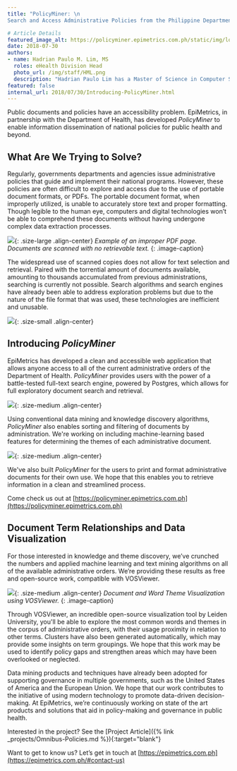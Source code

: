 ```yaml
---
title: "PolicyMiner: \n
Search and Access Administrative Policies from the Philippine Department of Health "

# Article Details
featured_image_alt: https://policyminer.epimetrics.com.ph/static/img/logo.7afa7c2.png
date: 2018-07-30
authors:
- name: Hadrian Paulo M. Lim, MS
  roles: eHealth Division Head
  photo_url: /img/staff/HML.png
  description: "Hadrian Paulo Lim has a Master of Science in Computer Science from Ateneo de Manila University. He has previously worked on various research projects and initiatives with EpiMetrics, mostly focused on applying algorithms, simulations modeling, and machine learning techniques. Currently, he leads the projects and initiatives of the eHealth division of EpiMetrics, Inc." 
featured: false
internal_url: 2018/07/30/Introducing-PolicyMiner.html
---
```


Public documents and policies have an accessibility problem. EpiMetrics, in partnership with the Department of Health, has developed _PolicyMiner_ to enable information dissemination of national policies for public health and beyond.

## What Are We Trying to Solve?

Regularly, governments departments and agencies issue administrative policies that guide and implement their national programs. However, these policies are often difficult to explore and access due to the use of portable document formats, or PDFs. The portable document format, when improperly utilized, is unable to accurately store text and proper formatting. Though legible to the human eye, computers and digital technologies won’t be able to comprehend these documents without having undergone complex data extraction processes.

![](https://i.imgur.com/kada9fR.png){: .size-large .align-center}
_Example of an improper PDF page. Documents are scanned with no retrievable text._
{: .image-caption}

The widespread use of scanned copies does not allow for text selection and retrieval. Paired with the torrential amount of documents available, amounting to thousands accumulated from previous administrations, searching is currently not possible. Search algorithms and search engines have already been able to address exploration problems but due to the nature of the file format that was used, these technologies are inefficient and unusable.

![](https://policyminer.epimetrics.com.ph/static/img/logo.7afa7c2.png){: .size-small .align-center}

## Introducing _PolicyMiner_

EpiMetrics has developed a clean and accessible web application that allows anyone access to all of the current administrative orders of the Department of Health. _PolicyMiner_ provides users with the power of a battle-tested full-text search engine, powered by Postgres, which allows for full exploratory document search and retrieval.

![](https://i.imgur.com/YqM8iiJ.png){: .size-medium .align-center}

Using conventional data mining and knowledge discovery algorithms, _PolicyMiner_ also enables sorting and filtering of documents by administration. We're working on including machine-learning based features for determining the themes of each administrative document.

![](https://i.imgur.com/6r1KIh2.png){: .size-medium .align-center}

We've also built _PolicyMiner_ for the users to print and format administrative documents for their own use. We hope that this enables you to retrieve information in a clean and streamlined process. 

Come check us out at [https://policyminer.epimetrics.com.ph](https://policyminer.epimetrics.com.ph)

## Document Term Relationships and Data Visualization

For those interested in knowledge and theme discovery, we’ve crunched the numbers and applied machine learning and text mining algorithms on all of the available administrative orders. We’re providing these results as free and open-source work, compatible with VOSViewer.

![](https://policyminer.epimetrics.com.ph/static/img/vos_view_file.da7d527.png){: .size-medium .align-center}
_Document and Word Theme Visualization using VOSViewer._
{: .image-caption}

Through VOSViewer, an incredible open-source visualization tool by Leiden University, you'll be able to explore the most common words and themes in the corpus of administrative orders, with their usage proximity in relation to other terms. Clusters have also been generated automatically, which may provide some insights on term groupings.  We hope that this work may be used to identify policy gaps and strengthen areas which may have been overlooked or neglected. 

Data mining products and techniques have already been adopted for supporting governance in multiple governments, such as the United States of America and the European Union. We hope that our work contributes to the initiative of using modern technology to promote data-driven decision-making. At EpiMetrics, we’re continuously working on state of the art products and solutions that aid in policy-making and governance in public health. 

Interested in the project? See the [Project Article]({% link _projects/Omnibus-Policies.md %}){:target="blank"}

Want to get to know us? Let’s get in touch at [https://epimetrics.com.ph](https://epimetrics.com.ph/#contact-us)
